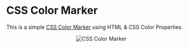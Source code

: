# CSS Color Marker

This is a simple <a href="https://css-color-marker.onrender.com">CSS Color Marker</a> using HTML & CSS Color Properties.

<p align="center">
    <img src="https://www.linkpicture.com/q/ss_35.png" alt="CSS Color Marker">
</p>